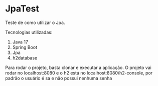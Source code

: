 # JpaTest
Teste de como utilizar o Jpa.

Tecnologias utilizadas:
1. Java 17
2. Spring Boot
3. Jpa
4. h2database

Para rodar o projeto, basta clonar e executar a aplicação. O projeto vai rodar no localhost:8080 e o h2 está no localhost:8080/h2-console, por padrão o usuário é sa e não possui nenhuma senha
